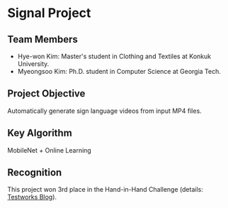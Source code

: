 # Signal Project

## Team Members
- Hye-won Kim: Master's student in Clothing and Textiles at Konkuk University.
- Myeongsoo Kim: Ph.D. student in Computer Science at Georgia Tech.

## Project Objective

Automatically generate sign language videos from input MP4 files.

## Key Algorithm
MobileNet + Online Learning

## Recognition

This project won 3rd place in the Hand-in-Hand Challenge (details: [Testworks Blog](https://blog.testworks.co.kr/sign-language-data-hand-in-hand-challenge-3/)).